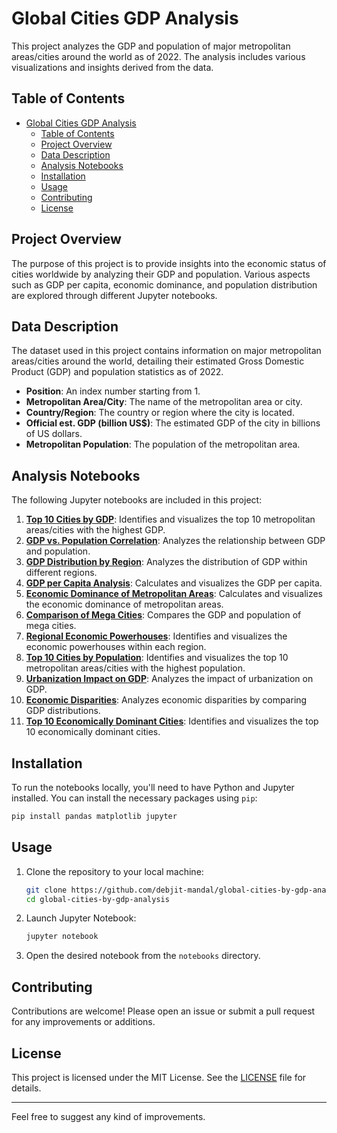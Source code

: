 # Global Cities GDP Analysis

This project analyzes the GDP and population of major metropolitan areas/cities around the world as of 2022. The analysis includes various visualizations and insights derived from the data.

## Table of Contents

- [Global Cities GDP Analysis](#global-cities-gdp-analysis)
  - [Table of Contents](#table-of-contents)
  - [Project Overview](#project-overview)
  - [Data Description](#data-description)
  - [Analysis Notebooks](#analysis-notebooks)
  - [Installation](#installation)
  - [Usage](#usage)
  - [Contributing](#contributing)
  - [License](#license)

## Project Overview

The purpose of this project is to provide insights into the economic status of cities worldwide by analyzing their GDP and population. Various aspects such as GDP per capita, economic dominance, and population distribution are explored through different Jupyter notebooks.

## Data Description

The dataset used in this project contains information on major metropolitan areas/cities around the world, detailing their estimated Gross Domestic Product (GDP) and population statistics as of 2022.

- **Position**: An index number starting from 1.
- **Metropolitan Area/City**: The name of the metropolitan area or city.
- **Country/Region**: The country or region where the city is located.
- **Official est. GDP (billion US$)**: The estimated GDP of the city in billions of US dollars.
- **Metropolitan Population**: The population of the metropolitan area.

## Analysis Notebooks

The following Jupyter notebooks are included in this project:

1. **[Top 10 Cities by GDP](notebooks/Top_10_Cities_by_GDP.ipynb)**: Identifies and visualizes the top 10 metropolitan areas/cities with the highest GDP.
2. **[GDP vs. Population Correlation](notebooks/GDP_vs._Population_Correlation.ipynb)**: Analyzes the relationship between GDP and population.
3. **[GDP Distribution by Region](notebooks/GDP_Distribution_by_Region.ipynb)**: Analyzes the distribution of GDP within different regions.
4. **[GDP per Capita Analysis](notebooks/GDP_per_Capita_Analysis.ipynb)**: Calculates and visualizes the GDP per capita.
5. **[Economic Dominance of Metropolitan Areas](notebooks/Economic_Dominance_of_Metropolitan_Areas.ipynb)**: Calculates and visualizes the economic dominance of metropolitan areas.
6. **[Comparison of Mega Cities](notebooks/Comparison_of_Mega_Cities.ipynb)**: Compares the GDP and population of mega cities.
7. **[Regional Economic Powerhouses](notebooks/Regional_Economic_Powerhouses.ipynb)**: Identifies and visualizes the economic powerhouses within each region.
8. **[Top 10 Cities by Population](notebooks/Top_10_Cities_by_Population.ipynb)**: Identifies and visualizes the top 10 metropolitan areas/cities with the highest population.
9. **[Urbanization Impact on GDP](notebooks/Urbanization_Impact_on_GDP.ipynb)**: Analyzes the impact of urbanization on GDP.
10. **[Economic Disparities](notebooks/Economic_Disparities.ipynb)**: Analyzes economic disparities by comparing GDP distributions.
11. **[Top 10 Economically Dominant Cities](notebooks/Top_10_Economically_Dominant_Cities.ipynb)**: Identifies and visualizes the top 10 economically dominant cities.

## Installation

To run the notebooks locally, you'll need to have Python and Jupyter installed. You can install the necessary packages using `pip`:

```bash
pip install pandas matplotlib jupyter
```

## Usage

1. Clone the repository to your local machine:

   ```bash
   git clone https://github.com/debjit-mandal/global-cities-by-gdp-analysis.git
   cd global-cities-by-gdp-analysis
   ```

2. Launch Jupyter Notebook:

   ```bash
   jupyter notebook
   ```

3. Open the desired notebook from the `notebooks` directory.

## Contributing

Contributions are welcome! Please open an issue or submit a pull request for any improvements or additions.

## License

This project is licensed under the MIT License. See the [LICENSE](LICENSE) file for details.

----------------------------------------------------------------

Feel free to suggest any kind of improvements.
